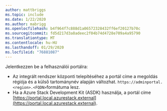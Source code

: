 ```yaml
---
author: mattbriggs
ms.topic: include
ms.date: 1/22/2020
ms.author: mabrigg
ms.openlocfilehash: b4f964f7c888d1a06572328432ff6ef20127b70c
ms.sourcegitcommit: fd5d217d3a8adeec2f04b74d4728e709a4a95790
ms.translationtype: MT
ms.contentlocale: hu-HU
ms.lasthandoff: 01/29/2020
ms.locfileid: "76881087"
---
```

Jelentkezzen be a felhasználói portálra: 

* Az integrált rendszer központi telepítéséhez a portál címe a megoldás régiója és a külső tartománynév alapján változhat. `https://adminportal.<region>.<FQDN>`formátuma lesz.
* Ha a Azure Stack Development Kit (ASDK) használja, a portál címe [https://portal.local.azurestack.external](https://portal.local.azurestack.external).
